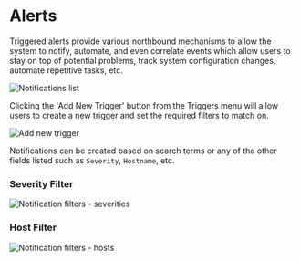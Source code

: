 <!-- @@@title:Alerts Overview@@@ -->

# Alerts

Triggered alerts provide various northbound mechanisms to allow the system to notify, automate, and even correlate events which allow users to stay on top of potential problems, track system configuration changes, automate repetitive tasks, etc.

![Notifications list](@@path/images/triggers.png)

Clicking the 'Add New Trigger' button from the Triggers menu will allow users to create a new trigger and set the required filters to match on.

![Add new trigger](@@path/images/add-new-trigger.png)

Notifications can be created based on search terms or any of the other fields listed such as `Severity`, `Hostname`, etc.

### Severity Filter

![Notification filters - severities](@@path/images/filters-severities.png)

### Host Filter
![Notification filters - hosts](@@path/images/filters-hosts.png)

